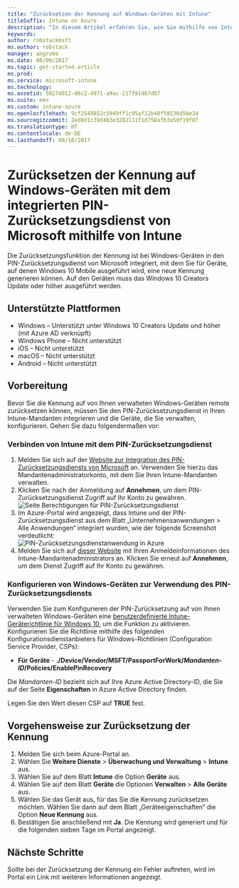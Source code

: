 ```yaml
---
title: "Zurücksetzen der Kennung auf Windows-Geräten mit Intune"
titleSuffix: Intune on Azure
description: "In diesem Artikel erfahren Sie, wie Sie mithilfe von Intune die Kennung auf Windows-Geräten mit dem integrierten PIN-Zurücksetzungsdienst von Microsoft zurücksetzen können."
keywords: 
author: robstackmsft
ms.author: robstack
manager: angrobe
ms.date: 08/09/2017
ms.topic: get-started-article
ms.prod: 
ms.service: microsoft-intune
ms.technology: 
ms.assetid: 5027d012-d6c2-4971-a9ac-217f91d67d87
ms.suite: ems
ms.custom: intune-azure
ms.openlocfilehash: 9cf2549852c5949ff1c95af12b40f59136d56e34
ms.sourcegitcommit: 2ed8d1c39d4b3e3282111f1d758afb3a50f19f8f
ms.translationtype: HT
ms.contentlocale: de-DE
ms.lasthandoff: 08/10/2017
---
```

# <a name="reset-the-passcode-on-windows-devices-integrated-with-the-microsoft-pin-reset-service-using-intune"></a>Zurücksetzen der Kennung auf Windows-Geräten mit dem integrierten PIN-Zurücksetzungsdienst von Microsoft mithilfe von Intune

Die Zurücksetzungsfunktion der Kennung ist bei Windows-Geräten in den PIN-Zurücksetzungsdienst von Microsoft integriert, mit dem Sie für Geräte, auf denen Windows 10 Mobile ausgeführt wird, eine neue Kennung generieren können. Auf den Geräten muss das Windows 10 Creators Update oder höher ausgeführt werden.

## <a name="supported-platforms"></a>Unterstützte Plattformen

- Windows – Unterstützt unter Windows 10 Creators Update und höher (mit Azure AD verknüpft)
- Windows Phone – Nicht unterstützt
- iOS – Nicht unterstützt
- macOS – Nicht unterstützt
- Android – Nicht unterstützt


## <a name="before-you-start"></a>Vorbereitung

Bevor Sie die Kennung auf von Ihnen verwalteten Windows-Geräten remote zurücksetzen können, müssen Sie den PIN-Zurücksetzungsdienst in Ihren Intune-Mandanten integrieren und die Geräte, die Sie verwalten, konfigurieren. Gehen Sie dazu folgendermaßen vor:

### <a name="connect-intune-with-the-pin-reset-service"></a>Verbinden von Intune mit dem PIN-Zurücksetzungsdienst

1. Melden Sie sich auf der [Website zur Integration des PIN-Zurücksetzungsdiensts von Microsoft](https://login.windows.net/common/oauth2/authorize?response_type=code&client_id=b8456c59-1230-44c7-a4a2-99b085333e84&resource=https%3A%2F%2Fgraph.windows.net&redirect_uri=https%3A%2F%2Fcred.microsoft.com&state=e9191523-6c2f-4f1d-a4f9-c36f26f89df0&prompt=admin_consent) an. Verwenden Sie hierzu das Mandantenadministratorkonto, mit dem Sie Ihren Intune-Mandanten verwalten.
2. Klicken Sie nach der Anmeldung auf **Annehmen**, um dem PIN-Zurücksetzungsdienst Zugriff auf Ihr Konto zu gewähren.<br>
![Seite Berechtigungen für PIN-Zurücksetzungsdienst](./media/pin-reset-service-application.png)
3. Im Azure-Portal wird angezeigt, dass Intune und der PIN-Zurücksetzungsdienst aus dem Blatt „Unternehmensanwendungen > Alle Anwendungen“ integriert wurden, wie der folgende Screenshot verdeutlicht:<br>
![PIN-Zurücksetzungsdienstanwendung in Azure](./media/pin-reset-service-home-screen.png)
4. Melden Sie sich auf [dieser Website](https://login.windows.net/common/oauth2/authorize?response_type=code&client_id=9115dd05-fad5-4f9c-acc7-305d08b1b04e&resource=https%3A%2F%2Fcred.microsoft.com%2F&redirect_uri=ms-appx-web%3A%2F%2FMicrosoft.AAD.BrokerPlugin%2F9115dd05-fad5-4f9c-acc7-305d08b1b04e&state=6765f8c5-f4a7-4029-b667-46a6776ad611&prompt=admin_consent) mit Ihren Anmeldeinformationen des Intune-Mandantenadministrators an. Klicken Sie erneut auf **Annehmen**, um dem Dienst Zugriff auf Ihr Konto zu gewähren.

### <a name="configure-windows-devices-to-use-pin-reset"></a>Konfigurieren von Windows-Geräten zur Verwendung des PIN-Zurücksetzungsdiensts

Verwenden Sie zum Konfigurieren der PIN-Zurücksetzung auf von Ihnen verwalteten Windows-Geräten eine [benutzerdefinierte Intune-Geräterichtlinie für Windows 10](custom-settings-windows-10.md), um die Funktion zu aktivieren. Konfigurieren Sie die Richtlinie mithilfe des folgenden Konfigurationsdienstanbieters für Windows-Richtlinien (Configuration Service Provider, CSPs):


- **Für Geräte** - **./Device/Vendor/MSFT/PassportForWork/*Mandanten-ID*/Policies/EnablePinRecovery**

Die *Mandanten-ID* bezieht sich auf Ihre Azure Active Directory-ID, die Sie auf der Seite **Eigenschaften** in Azure Active Directory finden.

Legen Sie den Wert diesen CSP auf **TRUE** fest.

## <a name="steps-to-reset-the-passcode"></a>Vorgehensweise zur Zurücksetzung der Kennung

1. Melden Sie sich beim Azure-Portal an.
2. Wählen Sie **Weitere Dienste** > **Überwachung und Verwaltung** > **Intune** aus.
3. Wählen Sie auf dem Blatt **Intune** die Option **Geräte** aus.
4. Wählen Sie auf dem Blatt **Geräte** die Optionen **Verwalten** > **Alle Geräte** aus.
5. Wählen Sie das Gerät aus, für das Sie die Kennung zurücksetzen möchten. Wählen Sie dann auf dem Blatt „Geräteeigenschaften“ die Option **Neue Kennung** aus.
6. Bestätigen Sie anschließend mit **Ja**. Die Kennung wird generiert und für die folgenden sieben Tage im Portal angezeigt.

## <a name="next-steps"></a>Nächste Schritte

Sollte bei der Zurücksetzung der Kennung ein Fehler auftreten, wird im Portal ein Link mit weiteren Informationen angezeigt.


